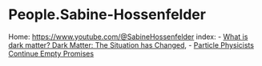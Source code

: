 # People.Sabine-Hossenfelder
Home: https://www.youtube.com/@SabineHossenfelder index: - [What is dark matter?   Dark Matter: The Situation has Changed](https://youtu.be/4_qJptwikRc), - [Particle Physicists Continue Empty Promises](https://youtu.be/9qqEU1Q-gYE)
